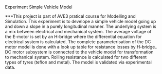 Experiment Simple Vehicle Model

***This project is part of AVE3 pratical course for Modelling and Simulation.
This experiment is to develope a simple vehicle model going up and down a slope in a purely longitudinal manner.
The underlying system is a mix between electrical and mechanical system.
The average voltage of the E-motor is set by an H-bridge where the differential equation for electrical system is calculated.
The complete parameterisation of the DC motor model is done with a look up table for resistance losses by H-bridge..
DC motor subsystem is connected to the vehicle model for transformation to mechanical system.
Rolling resistance is calculated for two different types of tyres (teflon and metal).
The model is validated via experimental data.
